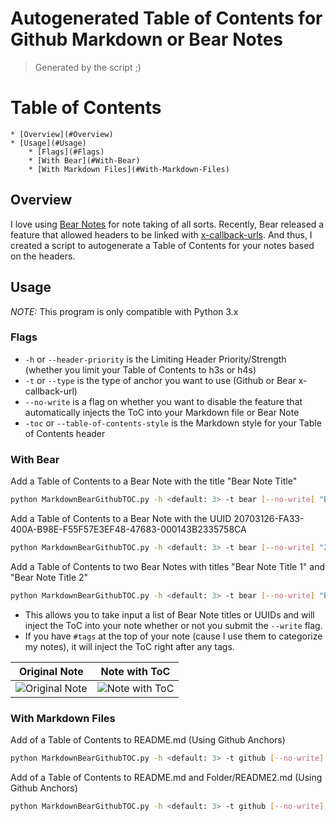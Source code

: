 # Autogenerated Table of Contents for Github Markdown or Bear Notes

> Generated by the script ;)
# Table of Contents
	* [Overview](#Overview)
	* [Usage](#Usage)
		* [Flags](#Flags)
		* [With Bear](#With-Bear)
		* [With Markdown Files](#With-Markdown-Files)

## Overview
I love using [Bear Notes](https://bear.app/) for note taking of all sorts. Recently, Bear released a feature that allowed headers to be linked with [x-callback-urls](http://x-callback-url.com/). And thus, I created a script to autogenerate a Table of Contents for your notes based on the headers.

## Usage
*NOTE:* This program is only compatible with Python 3.x

### Flags
* `-h` or `--header-priority` is the Limiting Header Priority/Strength (whether you limit your Table of Contents to h3s or h4s)
* `-t` or `--type` is the type of anchor you want to use (Github or Bear x-callback-url)
* `--no-write` is a flag on whether you want to disable the feature that automatically injects the ToC into your Markdown file or Bear Note
* `-toc` or `--table-of-contents-style` is the Markdown style for your Table of Contents header

### With Bear
Add a Table of Contents to a Bear Note with the title "Bear Note Title"
```sh
python MarkdownBearGithubTOC.py -h <default: 3> -t bear [--no-write] "Bear Note Title"
```

Add a Table of Contents to a Bear Note with the UUID 20703126-FA33-400A-B98E-F55F57E3EF48-47683-000143B2335758CA
```sh
python MarkdownBearGithubTOC.py -h <default: 3> -t bear [--no-write] "20703126-FA33-400A-B98E-F55F57E3EF48-47683-000143B2335758CA"
```

Add a Table of Contents to two Bear Notes with titles "Bear Note Title 1" and "Bear Note Title 2"
```sh
python MarkdownBearGithubTOC.py -h <default: 3> -t bear [--no-write] "Bear Note Title 1" "Bear Note Title 2"
```

* This allows you to take input a list of Bear Note titles or UUIDs and will inject the ToC into your note whether or not you submit the `--write` flag.
* If you have `#tags` at the top of your note (cause I use them to categorize my notes), it will inject the ToC right after any tags.

| **Original Note**  | **Note with ToC** |
| :---:  | :---:  |
|![Original Note](https://github.com/alexander-lee/markdown-github-bear-toc/blob/master/images/Original%20Note.png?raw=true)|![Note with ToC](https://github.com/alexander-lee/markdown-github-bear-toc/blob/master/images/Note%20with%20ToC.png?raw=true)|

### With Markdown Files
Add of a Table of Contents to README.md (Using Github Anchors)
```sh
python MarkdownBearGithubTOC.py -h <default: 3> -t github [--no-write] README.md
```

Add of a Table of Contents to README.md and Folder/README2.md (Using Github Anchors)
```sh
python MarkdownBearGithubTOC.py -h <default: 3> -t github [--no-write] README.md Folder/README2.md
```
